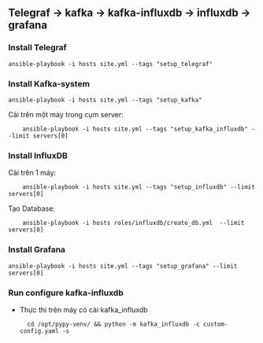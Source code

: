 ## Telegraf -> kafka -> kafka-influxdb -> influxdb -> grafana
    
### Install Telegraf

    ansible-playbook -i hosts site.yml --tags "setup_telegraf"

### Install Kafka-system

    ansible-playbook -i hosts site.yml --tags "setup_kafka"

Cài trên một máy trong cụm server:

        ansible-playbook -i hosts site.yml --tags "setup_kafka_influxdb" --limit servers[0]

### Install InfluxDB

Cài trên 1 máy:

        ansible-playbook -i hosts site.yml --tags "setup_influxdb" --limit servers[0]  

Tạo Database:

        ansible-playbook -i hosts roles/influxdb/create_db.yml  --limit servers[0]

### Install Grafana

    ansible-playbook -i hosts site.yml --tags "setup_grafana" --limit servers[0]

### Run configure kafka-influxdb

- Thực thi trên máy có cài kafka_influxdb 

        cd /opt/pypy-venv/ && python -m kafka_influxdb -c custom-config.yaml -s



